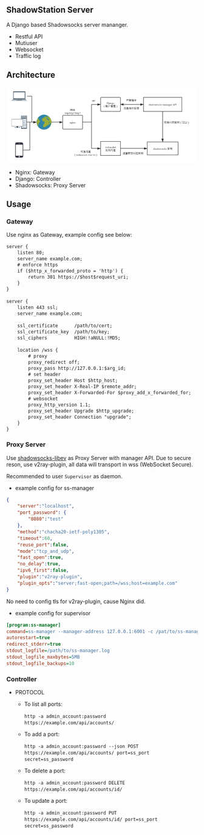 ## ShadowStation Server

A Django based Shadowsocks server mananger.

- Restful API
- Mutiuser
- Websocket
- Traffic log

## Architecture

![架构](./images/架构.png)



- Nginx: Gateway
- Django: Controller
- Shadowsocks: Proxy Server



## Usage

### Gateway

Use nginx as Gateway, example config see below:

```
server {
    listen 80;
    server_name example.com;
    # enforce https
    if ($http_x_forwarded_proto = 'http') {
        return 301 https://$host$request_uri;
    }
}

server {
    listen 443 ssl;
    server_name example.com;

    ssl_certificate      /path/to/cert;
    ssl_certificate_key  /path/to/key;
    ssl_ciphers          HIGH:!aNULL:!MD5;

    location /wss {
    	# proxy
        proxy_redirect off;
        proxy_pass http://127.0.0.1:$arg_id;
		# set header
		proxy_set_header Host $http_host;	
        proxy_set_header X-Real-IP $remote_addr;
        proxy_set_header X-Forwarded-For $proxy_add_x_forwarded_for;
		# websocket
        proxy_http_version 1.1;
        proxy_set_header Upgrade $http_upgrade;
        proxy_set_header Connection "upgrade";
    }
}

```

### Proxy Server

Use  [shadowsocks-libev](https://github.com/shadowsocks/shadowsocks-libev) as Proxy Server with manager API. Due to secure reson, use v2ray-plugin, all data will transport in wss (WebSocket Secure).

Recommended to user `Supervisor` as daemon.

- example config for ss-manager

```json
{
    "server":"localhost",
    "port_password": {
        "8080":"test"
    },
    "method":"chacha20-ietf-poly1305",
    "timeout":60,
    "reuse_port":false,
    "mode":"tcp_and_udp",
    "fast_open":true,
    "no_delay":true,
    "ipv6_first":false,
    "plugin":"v2ray-plugin",
    "plugin_opts":"server;fast-open;path=/wss;host=example.com"
}

```

No need to config tls for v2ray-plugin, cause Nginx did.



- example config for supervisor

```ini
[program:ss-manager]
command=ss-manager --manager-address 127.0.0.1:6001 -c /pat/to/ss-manager.json
autorestart=true
redirect_stderr=true
stdout_logfile=/path/to/ss-manager.log
stdout_logfile_maxbytes=5MB   
stdout_logfile_backups=10     
```



### Controller

- PROTOCOL

  - To list all ports:

    `http -a admin_account:password https://example.com/api/accounts/`  

  - To add a port:

    `http -a admin_account:password --json POST https://example.com/api/accounts/ port=ss_port secret=ss_password`   

  - To delete a port:

    `http -a admin_account:password DELETE https://example.com/api/accounts/id/ ` 

  - To update a port:

    `http -a admin_account:password PUT https://example.com/api/accounts/id/ port=ss_port secret=ss_password`  

